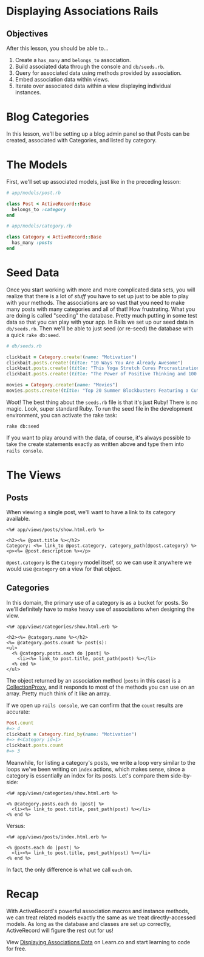 # Displaying Associations Rails

## Objectives

After this lesson, you should be able to...

1. Create a `has_many` and `belongs_to` association.
2. Build associated data through the console and `db/seeds.rb`.
3. Query for associated data using methods provided by association.
4. Embed association data within views.
5. Iterate over associated data within a view displaying individual instances.

# Blog Categories

In this lesson, we'll be setting up a blog admin panel so that Posts can be
created, associated with Categories, and listed by category.

# The Models

First, we'll set up associated models, just like in the preceding lesson:

```ruby
# app/models/post.rb

class Post < ActiveRecord::Base
  belongs_to :category
end
```

```ruby
# app/models/category.rb

class Category < ActiveRecord::Base
  has_many :posts
end
```

# Seed Data

Once you start working with more and more complicated data sets, you will realize that there is a lot of *stuff* you have to set up just to be able to play with your methods. The associations are so vast that you need to make many posts with many categories and all of that! How frustrating. What you are doing is called "seeding" the database. Pretty much putting in some test data so that you can play with your app. In Rails we set up our seed data in `db/seeds.rb`. Then we'll be able to just seed (or re-seed) the database with a quick `rake db:seed`.

```ruby
# db/seeds.rb

clickbait = Category.create!(name: "Motivation")
clickbait.posts.create!(title: "10 Ways You Are Already Awesome")
clickbait.posts.create!(title: "This Yoga Stretch Cures Procrastination, Maybe")
clickbait.posts.create!(title: "The Power of Positive Thinking and 100 Gallons of Coffee")

movies = Category.create!(name: "Movies")
movies.posts.create!(title: "Top 20 Summer Blockbusters Featuring a Cute Dog")
```

Woot! The best thing about the `seeds.rb` file is that it's just Ruby! There is no magic. Look, super standard Ruby. To run the seed file in the development environment, you can activate the rake
task:

```
rake db:seed
```

If you want to play around with the data, of course, it's always possible to
take the create statements exactly as written above and type them into `rails
console`.

# The Views

## Posts

When viewing a single post, we'll want to have a link to its category available.

```erb
<%# app/views/posts/show.html.erb %>

<h2><%= @post.title %></h2>
Category: <%= link_to @post.category, category_path(@post.category) %>
<p><%= @post.description %></p>
```

`@post.category` is the `Category` model itself, so we can use it anywhere we
would use `@category` on a view for that object.

## Categories

In this domain, the primary use of a category is as a bucket for posts. So we'll
definitely have to make heavy use of associations when designing the view.

```erb
<%# app/views/categories/show.html.erb %>

<h2><%= @category.name %></h2>
<%= @category.posts.count %> post(s):
<ul>
  <% @category.posts.each do |post| %>
    <li><%= link_to post.title, post_path(post) %></li>
  <% end %>
</ul>
```

The object returned by an association method (`posts` in this case) is a
[CollectionProxy][collection_proxy], and it responds to most of the methods you
can use on an array. Pretty much think of it like an array.

If we open up `rails console`, we can confirm that the `count` results are
accurate:

```ruby
Post.count
#=> 4
clickbait = Category.find_by(name: "Motivation")
#=> #<Category id=1>
clickbait.posts.count
#=> 3
```

Meanwhile, for listing a category's posts, we write a loop very similar to the
loops we've been writing on `index` actions, which makes sense, since a category
is essentially an index for its posts. Let's compare them side-by-side:

```erb
<%# app/views/categories/show.html.erb %>

<% @category.posts.each do |post| %>
  <li><%= link_to post.title, post_path(post) %></li>
<% end %>
```

Versus:

```erb
<%# app/views/posts/index.html.erb %>

<% @posts.each do |post| %>
  <li><%= link_to post.title, post_path(post) %></li>
<% end %>
```

In fact, the only difference is what we call `each` on.


# Recap

With ActiveRecord's powerful association macros and instance methods, we can
treat related models exactly the same as we treat directly-accessed models. As
long as the database and classes are set up correctly, ActiveRecord will figure
the rest out for us!

[collection_proxy]: http://edgeapi.rubyonrails.org/classes/ActiveRecord/Associations/CollectionProxy.html



<p data-visibility='hidden'>View <a href='https://learn.co/lessons/displaying-associations-rails'>Displaying Associations Data</a> on Learn.co and start learning to code for free.</p>
